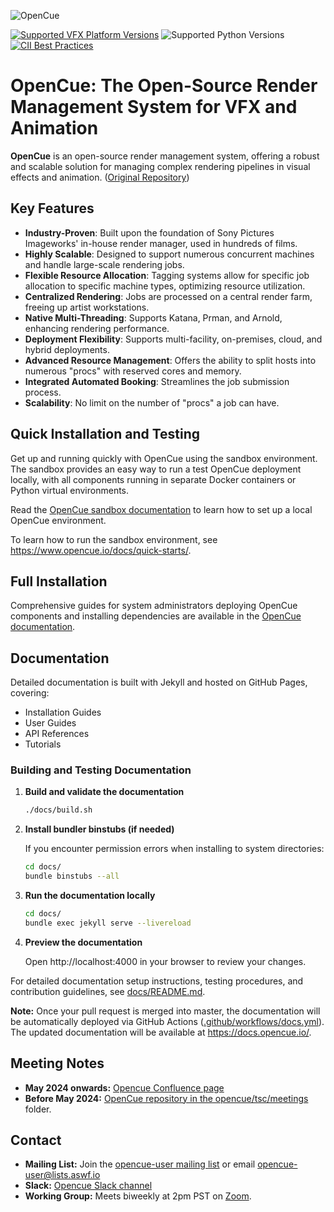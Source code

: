 ![OpenCue](/images/opencue_logo_with_text.png)

[![Supported VFX Platform Versions](https://img.shields.io/badge/vfx%20platform-2021--2024-lightgrey.svg)](http://www.vfxplatform.com/)
![Supported Python Versions](https://img.shields.io/badge/python-3.6+-blue.svg)
[![CII Best Practices](https://bestpractices.coreinfrastructure.org/projects/2837/badge)](https://bestpractices.coreinfrastructure.org/projects/2837)

# OpenCue: The Open-Source Render Management System for VFX and Animation

**OpenCue** is an open-source render management system, offering a robust and scalable solution for managing complex rendering pipelines in visual effects and animation. ([Original Repository](https://github.com/AcademySoftwareFoundation/OpenCue))

## Key Features

*   **Industry-Proven**: Built upon the foundation of Sony Pictures Imageworks' in-house render manager, used in hundreds of films.
*   **Highly Scalable**: Designed to support numerous concurrent machines and handle large-scale rendering jobs.
*   **Flexible Resource Allocation**: Tagging systems allow for specific job allocation to specific machine types, optimizing resource utilization.
*   **Centralized Rendering**: Jobs are processed on a central render farm, freeing up artist workstations.
*   **Native Multi-Threading**: Supports Katana, Prman, and Arnold, enhancing rendering performance.
*   **Deployment Flexibility**: Supports multi-facility, on-premises, cloud, and hybrid deployments.
*   **Advanced Resource Management**: Offers the ability to split hosts into numerous "procs" with reserved cores and memory.
*   **Integrated Automated Booking**: Streamlines the job submission process.
*   **Scalability**: No limit on the number of "procs" a job can have.

## Quick Installation and Testing

Get up and running quickly with OpenCue using the sandbox environment. The sandbox provides an easy way to run a test OpenCue deployment locally, with all components running in separate Docker containers or Python virtual environments.

Read the [OpenCue sandbox documentation](https://github.com/AcademySoftwareFoundation/OpenCue/blob/master/sandbox/README.md) 
to learn how to set up a local OpenCue environment.

To learn how to run the sandbox environment, see https://www.opencue.io/docs/quick-starts/.

## Full Installation

Comprehensive guides for system administrators deploying OpenCue components and installing dependencies are available in the 
[OpenCue documentation](https://www.opencue.io/docs/getting-started/).

## Documentation

Detailed documentation is built with Jekyll and hosted on GitHub Pages, covering:

*   Installation Guides
*   User Guides
*   API References
*   Tutorials

### Building and Testing Documentation

1.  **Build and validate the documentation**
    ```bash
    ./docs/build.sh
    ```

2.  **Install bundler binstubs (if needed)**
    
    If you encounter permission errors when installing to system directories:
    ```bash
    cd docs/
    bundle binstubs --all
    ```

3.  **Run the documentation locally**
    ```bash
    cd docs/
    bundle exec jekyll serve --livereload
    ```

4.  **Preview the documentation**
    
    Open http://localhost:4000 in your browser to review your changes.

For detailed documentation setup instructions, testing procedures, and contribution guidelines, see [docs/README.md](https://github.com/AcademySoftwareFoundation/OpenCue/blob/master/docs/README.md).

**Note:** Once your pull request is merged into master, the documentation will be automatically deployed via GitHub Actions ([.github/workflows/docs.yml](https://github.com/AcademySoftwareFoundation/OpenCue/blob/master/docs/README.md)). The updated documentation will be available at https://docs.opencue.io/.

## Meeting Notes

*   **May 2024 onwards:** [Opencue Confluence page](http://wiki.aswf.io/display/OPENCUE/OpenCue+Home)
*   **Before May 2024:** [OpenCue repository in the opencue/tsc/meetings](https://github.com/AcademySoftwareFoundation/OpenCue/tree/master/tsc/meetings) folder.

## Contact

*   **Mailing List:** Join the [opencue-user mailing list](https://lists.aswf.io/g/opencue-user) or email <opencue-user@lists.aswf.io>
*   **Slack:** [Opencue Slack channel](https://academysoftwarefdn.slack.com/archives/CMFPXV39Q)
*   **Working Group:** Meets biweekly at 2pm PST on [Zoom](https://www.google.com/url?q=https://zoom-lfx.platform.linuxfoundation.org/meeting/95509555934?password%3Da8d65f0e-c5f0-44fb-b362-d3ed0c22b7c1&sa=D&source=calendar&ust=1717863981078692&usg=AOvVaw1zRcYz7VPAwfwOXeBPpoM6).
